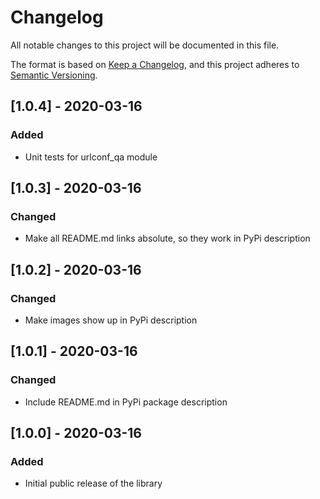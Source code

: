 # Changelog
All notable changes to this project will be documented in this file.

The format is based on [Keep a Changelog](https://keepachangelog.com/en/1.0.0/),
and this project adheres to [Semantic Versioning](https://semver.org/spec/v2.0.0.html).

## [1.0.4] - 2020-03-16
### Added
- Unit tests for urlconf_qa module

## [1.0.3] - 2020-03-16
### Changed
- Make all README.md links absolute, so they work in PyPi description

## [1.0.2] - 2020-03-16
### Changed
- Make images show up in PyPi description

## [1.0.1] - 2020-03-16
### Changed
- Include README.md in PyPi package description

## [1.0.0] - 2020-03-16
### Added
- Initial public release of the library
